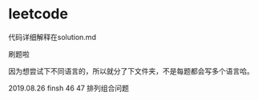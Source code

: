 # leetcode

代码详细解释在solution.md

刷题啦

因为想尝试下不同语言的，所以就分了下文件夹，不是每题都会写多个语言哈。

2019.08.26 finsh 46 47 排列组合问题
